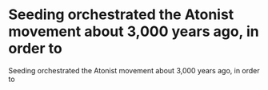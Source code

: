 # Seeding orchestrated the Atonist movement about 3,000 years ago, in order to

Seeding orchestrated the Atonist movement about 3,000 years ago, in order to